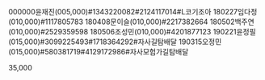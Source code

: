 000000윤재진(005,000)#1343220082#2124117014#L코기조아
180227임다정(010,000)#1117805783
180408문이슬(010,000)#2217382664
180502백주연(010,000)#2529359598
180506조성민(010,000)#4201877123
190221윤정필(015,000)#3099225493#1718364292#자사길탐배달
190315오정민(015,000)#580381719#4129172986#자사모험가길탐배달

35,000
